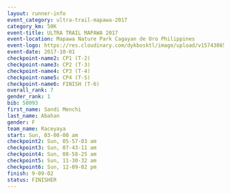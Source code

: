 ```yaml
---
layout: runner-info 
event_category: ultra-trail-mapawa-2017 
category_km: 50K 
event-title: ULTRA TRAIL MAPAWA 2017 
event-location: Mapawa Nature Park Cagayan de Oro Philippines 
event-logo: https://res.cloudinary.com/dykbosktl/image/upload/v1574386563/Logo/image-asset_plfjxn.jpg 
event-date: 2017-10-01 
checkpoint-name2: CP1 (T-2) 
checkpoint-name3: CP2 (T-3) 
checkpoint-name4: CP3 (T-4) 
checkpoint-name5: CP4 (T-5) 
checkpoint-name6: FINISH (T-6) 
overall_rank: 7
gender_rank: 1
bib: 50093
first_name: Sandi Menchi
last_name: Abahan
gender: F
team_name: Raceyaya
start: Sun, 03-00-00 am
checkpoint2: Sun, 05-57-03 am
checkpoint3: Sun, 07-43-11 am
checkpoint4: Sun, 08-58-25 am
checkpoint5: Sun, 11-30-32 am
checkpoint6: Sun, 12-09-02 pm
finish: 9-09-02
status: FINISHER
---
```

